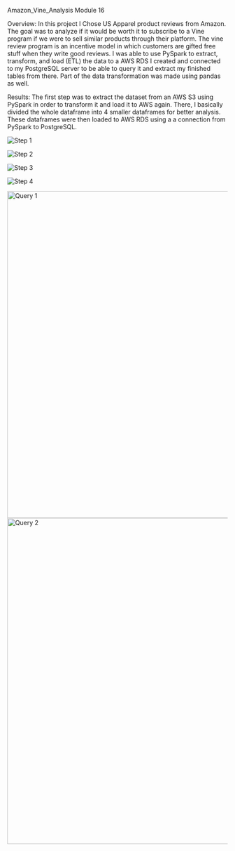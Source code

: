 Amazon_Vine_Analysis 
Module 16 


Overview: In this project I Chose US Apparel product reviews from Amazon. The goal was to analyze if it would be worth it to subscribe to a Vine program if we were to sell similar products through their platform. The vine review program is an incentive model in which customers are gifted free stuff when they write good reviews. I was able to use PySpark to extract, transform, and load (ETL) the data to a AWS RDS I created and connected to my PostgreSQL server to be able to query it and extract my finished tables from there. Part of the data transformation was made using pandas as well.

Results: The first step was to extract the dataset from an AWS S3 using PySpark in order to transform it and load it to AWS again. There, I basically divided the whole dataframe into 4 smaller dataframes for better analysis. These dataframes were then loaded to AWS RDS using a a connection from PySpark to PostgreSQL.

![Step 1](https://user-images.githubusercontent.com/95897182/164992087-bf32145a-1106-43d6-aeb9-576a8aa8bbcf.png)

![Step 2](https://user-images.githubusercontent.com/95897182/164992144-f058a9c9-2cb6-432b-a8c3-d30801ec9e48.png) 

![Step 3](https://user-images.githubusercontent.com/95897182/164992236-3177d06c-5ad0-48c7-92ef-ff1ae22a2c5f.png)

![Step 4](https://user-images.githubusercontent.com/95897182/164992325-ca9071dc-9f69-43c0-99e5-d382db8e5f4f.png)

<img width="745" alt="Query 1" src="https://user-images.githubusercontent.com/95897182/164993499-b79ca189-fb98-4f98-b4e9-27672e610d46.png">

<img width="743" alt="Query 2" src="https://user-images.githubusercontent.com/95897182/164993524-2ba02a37-7d10-4993-804a-e58bd311219c.png">
















